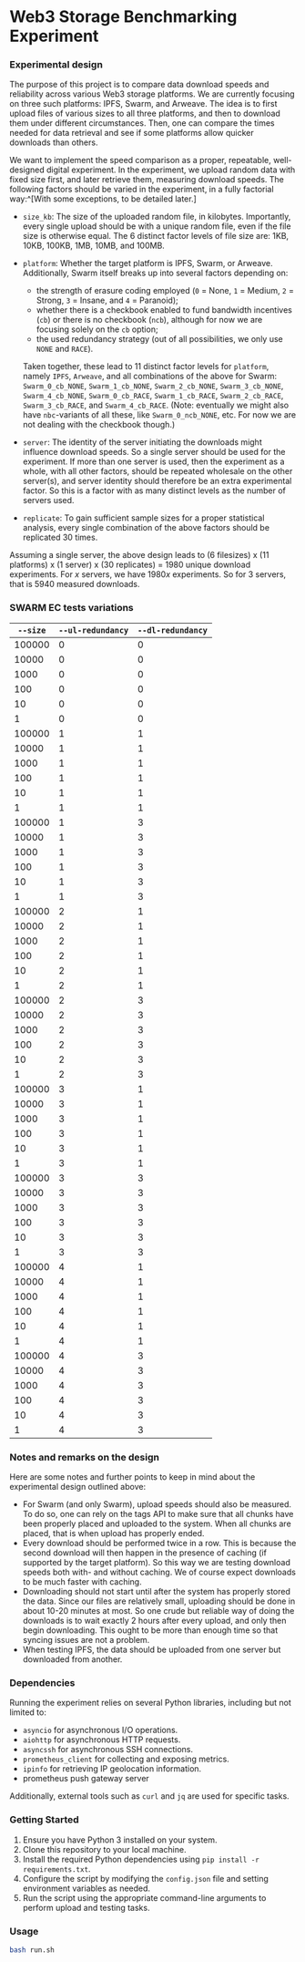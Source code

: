 # Web3 Storage Benchmarking Experiment


### Experimental design

The purpose of this project is to compare data download speeds and reliability across various Web3 storage platforms. We are currently focusing on three such platforms: IPFS, Swarm, and Arweave. The idea is to first upload files of various sizes to all three platforms, and then to download them under different circumstances. Then, one can compare the times needed for data retrieval and see if some platforms allow quicker downloads than others.

We want to implement the speed comparison as a proper, repeatable, well-designed digital experiment. In the experiment, we upload random data with fixed size first, and later retrieve them, measuring download speeds. The following factors should be varied in the experiment, in a fully factorial way:^[With some exceptions, to be detailed later.]

- `size_kb`: The size of the uploaded random file, in kilobytes. Importantly, every single upload should be with a unique random file, even if the file size is otherwise equal. The 6 distinct factor levels of file size are: 1KB, 10KB, 100KB, 1MB, 10MB, and 100MB.
- `platform`: Whether the target platform is IPFS, Swarm, or Arweave. Additionally, Swarm itself breaks up into several factors depending on:
  - the strength of erasure coding employed (`0` = None, `1` = Medium, `2` = Strong, `3` = Insane, and `4` = Paranoid);
  - whether there is a checkbook enabled to fund bandwidth incentives (`cb`) or there is no checkbook (`ncb`), although for now we are focusing solely on the `cb` option;
  - the used redundancy strategy (out of all possibilities, we only use `NONE` and `RACE`). 

  Taken together, these lead to 11 distinct factor levels for `platform`, namely `IPFS`, `Arweave`, and all combinations of the above for Swarm: `Swarm_0_cb_NONE`, `Swarm_1_cb_NONE`, `Swarm_2_cb_NONE`, `Swarm_3_cb_NONE`, `Swarm_4_cb_NONE`, `Swarm_0_cb_RACE`, `Swarm_1_cb_RACE`, `Swarm_2_cb_RACE`, `Swarm_3_cb_RACE`, and `Swarm_4_cb_RACE`. (Note: eventually we might also have `nbc`-variants of all these, like `Swarm_0_ncb_NONE`, etc. For now we are not dealing with the checkbook though.)
- `server`: The identity of the server initiating the downloads might influence download speeds. So a single server should be used for the experiment. If more than one server is used, then the experiment as a whole, with all other factors, should be repeated wholesale on the other server(s), and server identity should therefore be an extra experimental factor. So this is a factor with as many distinct levels as the number of servers used.
- `replicate`: To gain sufficient sample sizes for a proper statistical analysis, every single combination of the above factors should be replicated 30 times.

Assuming a single server, the above design leads to (6 filesizes) x (11 platforms) x (1 server) x (30 replicates) = 1980 unique download experiments. For *x* servers, we have 1980*x* experiments. So for 3 servers, that is 5940 measured downloads.

### SWARM EC tests variations

| `--size` | `--ul-redundancy` | `--dl-redundancy` |
|---|---|---|
| 100000 | 0 | 0 |
| 10000 | 0 | 0 |
| 1000 | 0 | 0 |
| 100 | 0 | 0 |
| 10 | 0 | 0 |
| 1 | 0 | 0 |
| 100000 | 1 | 1 |
| 10000 | 1 | 1 |
| 1000 | 1 | 1 |
| 100 | 1 | 1 |
| 10 | 1 | 1 |
| 1 | 1 | 1 |
| 100000 | 1 | 3 |
| 10000 | 1 | 3 |
| 1000 | 1 | 3 |
| 100 | 1 | 3 |
| 10 | 1 | 3 |
| 1 | 1 | 3 |
| 100000 | 2 | 1 |
| 10000 | 2 | 1 |
| 1000 | 2 | 1 |
| 100 | 2 | 1 |
| 10 | 2 | 1 |
| 1 | 2 | 1 |
| 100000 | 2 | 3 |
| 10000 | 2 | 3 |
| 1000 | 2 | 3 |
| 100 | 2 | 3 |
| 10 | 2 | 3 |
| 1 | 2 | 3 |
| 100000 | 3 | 1 |
| 10000 | 3 | 1 |
| 1000 | 3 | 1 |
| 100 | 3 | 1 |
| 10 | 3 | 1 |
| 1 | 3 | 1 |
| 100000 | 3 | 3 |
| 10000 | 3 | 3 |
| 1000 | 3 | 3 |
| 100 | 3 | 3 |
| 10 | 3 | 3 |
| 1 | 3 | 3 |
| 100000 | 4 | 1 |
| 10000 | 4 | 1 |
| 1000 | 4 | 1 |
| 100 | 4 | 1 |
| 10 | 4 | 1 |
| 1 | 4 | 1 |
| 100000 | 4 | 3 |
| 10000 | 4 | 3 |
| 1000 | 4 | 3 |
| 100 | 4 | 3 |
| 10 | 4 | 3 |
| 1 | 4 | 3 |

### Notes and remarks on the design

Here are some notes and further points to keep in mind about the experimental design outlined above:

- For Swarm (and only Swarm), upload speeds should also be measured. To do so, one can rely on the tags API to make sure that all chunks have been properly placed and uploaded to the system. When all chunks are placed, that is when upload has properly ended.
- Every download should be performed twice in a row. This is because the second download will then happen in the presence of caching (if supported by the target platform). So this way we are testing download speeds both with- and without caching. We of course expect downloads to be much faster with caching.
- Downloading should not start until after the system has properly stored the data. Since our files are relatively small, uploading should be done in about 10-20 minutes at most. So one crude but reliable way of doing the downloads is to wait exactly 2 hours after every upload, and only then begin downloading. This ought to be more than enough time so that syncing issues are not a problem.
- When testing IPFS, the data should be uploaded from one server but downloaded from another.


### Dependencies

Running the experiment relies on several Python libraries, including but not limited to:

- `asyncio` for asynchronous I/O operations.
- `aiohttp` for asynchronous HTTP requests.
- `asyncssh` for asynchronous SSH connections.
- `prometheus_client` for collecting and exposing metrics.
- `ipinfo` for retrieving IP geolocation information.
- prometheus push gateway server

Additionally, external tools such as `curl` and `jq` are used for specific tasks.


### Getting Started

1. Ensure you have Python 3 installed on your system.
2. Clone this repository to your local machine.
3. Install the required Python dependencies using `pip install -r requirements.txt`.
4. Configure the script by modifying the `config.json` file and setting environment variables as needed.
5. Run the script using the appropriate command-line arguments to perform upload and testing tasks.


### Usage

```bash
bash run.sh
```
